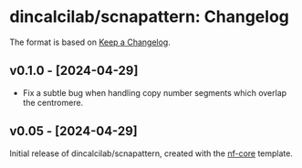 # dincalcilab/scnapattern: Changelog

The format is based on [Keep a Changelog](https://keepachangelog.com/en/1.0.0/).

## v0.1.0 - [2024-04-29]

- Fix a subtle bug when handling copy number segments which overlap the centromere.

## v0.05 - [2024-04-29]

Initial release of dincalcilab/scnapattern, created with the [nf-core](https://nf-co.re/) template.
